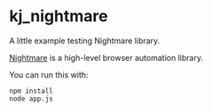 # kj_nightmare
A little example testing Nightmare library.

[Nightmare](https://github.com/segmentio/nightmare) is a high-level browser automation library.

You can run this with:

```shell
npm install
node app.js
```
